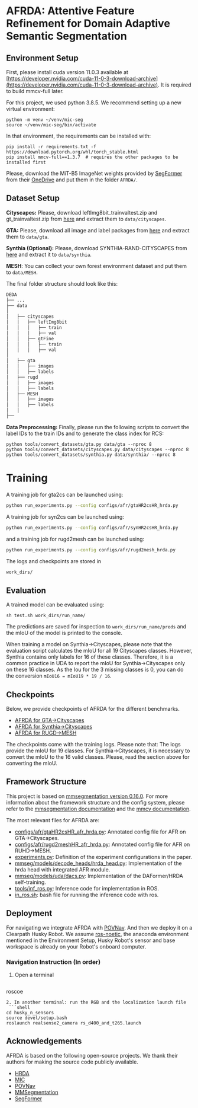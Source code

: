 # AFRDA: Attentive Feature Refinement for Domain Adaptive Semantic Segmentation

## Environment Setup

First, please install cuda version 11.0.3 available at [https://developer.nvidia.com/cuda-11-0-3-download-archive](https://developer.nvidia.com/cuda-11-0-3-download-archive). It is required to build mmcv-full later.

For this project, we used python 3.8.5. We recommend setting up a new virtual
environment:

```shell
python -m venv ~/venv/mic-seg
source ~/venv/mic-seg/bin/activate
```

In that environment, the requirements can be installed with:

```shell
pip install -r requirements.txt -f https://download.pytorch.org/whl/torch_stable.html
pip install mmcv-full==1.3.7  # requires the other packages to be installed first
```

Please, download the MiT-B5 ImageNet weights provided by [SegFormer](https://github.com/NVlabs/SegFormer?tab=readme-ov-file#training)
from their [OneDrive](https://connecthkuhk-my.sharepoint.com/:f:/g/personal/xieenze_connect_hku_hk/EvOn3l1WyM5JpnMQFSEO5b8B7vrHw9kDaJGII-3N9KNhrg?e=cpydzZ) and put them in the folder `AFRDA/`.

## Dataset Setup

**Cityscapes:** Please, download leftImg8bit_trainvaltest.zip and
gt_trainvaltest.zip from [here](https://www.cityscapes-dataset.com/downloads/)
and extract them to `data/cityscapes`.

**GTA:** Please, download all image and label packages from
[here](https://download.visinf.tu-darmstadt.de/data/from_games/) and extract
them to `data/gta`.

**Synthia (Optional):** Please, download SYNTHIA-RAND-CITYSCAPES from
[here](http://synthia-dataset.net/downloads/) and extract it to `data/synthia`.


**MESH**: You can collect your own forest environment dataset and put them to `data/MESH`. 

The final folder structure should look like this:
```bash 
DEDA
├── ...
├── data
│   
│   ├── cityscapes
│   │   ├── leftImg8bit
│   │   │   ├── train
│   │   │   ├── val
│   │   ├── gtFine
│   │   │   ├── train
│   │   │   ├── val
│  
│   ├── gta
│   │   ├── images
│   │   ├── labels
│   ├── rugd
│   │   ├── images
│   │   ├── labels
│   ├── MESH
│   │   ├── images
│   │   ├── labels
│   │ 
├── 
```

**Data Preprocessing:** Finally, please run the following scripts to convert the label IDs to the
train IDs and to generate the class index for RCS:

```shell
python tools/convert_datasets/gta.py data/gta --nproc 8
python tools/convert_datasets/cityscapes.py data/cityscapes --nproc 8
python tools/convert_datasets/synthia.py data/synthia/ --nproc 8
```
# Training
A training job for gta2cs can be launched using:
```bash
python run_experiments.py --config configs/afr/gtaHR2csHR_hrda.py
```
A training job for syn2cs can be launched using:
```bash
python run_experiments.py --config configs/afr/synHR2csHR_hrda.py
```
and a training job for rugd2mesh can be launched using:
```bash
python run_experiments.py --config configs/afr/rugd2mesh_hrda.py
```
The logs and checkpoints are stored in 
```bash 
work_dirs/
```
## Evaluation

A trained model can be evaluated using:

```shell
sh test.sh work_dirs/run_name/
```

The predictions are saved for inspection to
`work_dirs/run_name/preds`
and the mIoU of the model is printed to the console.

When training a model on Synthia→Cityscapes, please note that the
evaluation script calculates the mIoU for all 19 Cityscapes classes. However,
Synthia contains only labels for 16 of these classes. Therefore, it is a common
practice in UDA to report the mIoU for Synthia→Cityscapes only on these 16
classes. As the Iou for the 3 missing classes is 0, you can do the conversion
`mIoU16 = mIoU19 * 19 / 16`.

## Checkpoints

Below, we provide checkpoints of AFRDA for the different benchmarks.

* [AFRDA for GTA→Cityscapes](https://drive.google.com/file/d/14tnErcJmUShyQtzmTBLZ9BG_cRvGM4vV/view?usp=sharing)
* [AFRDA for Synthia→Cityscapes](https://drive.google.com/file/d/103tKPC72d_FNjyJcAromFBCGpoCfhxZM/view?usp=sharing)
* [AFRDA for RUGD→MESH](https://drive.google.com/file/d/1Iwm1Whm5hnxhAzv7mfvDRnHN5o58Ubnn/view?usp=sharing)

The checkpoints come with the training logs. Please note that: The logs provide the mIoU for 19 classes. For Synthia→Cityscapes, it is necessary to convert the mIoU to the 16 valid classes. Please, read the section above for converting the mIoU.

## Framework Structure

This project is based on [mmsegmentation version 0.16.0](https://github.com/open-mmlab/mmsegmentation/tree/v0.16.0).
For more information about the framework structure and the config system,
please refer to the [mmsegmentation documentation](https://mmsegmentation.readthedocs.io/en/latest/index.html)
and the [mmcv documentation](https://mmcv.readthedocs.ihttps://arxiv.org/abs/2007.08702o/en/v1.3.7/index.html).

The most relevant files for AFRDA are:

* [configs/afr/gtaHR2csHR_afr_hrda.py](configs/afr/gtaHR2csHR_afr_hrda.py):
  Annotated config file for AFR on GTA→Cityscapes.
* [configs/afr/rugd2meshHR_afr_hrda.py](configs/afr/rugdHR2meshHR_afr_hrda.py):
  Annotated config file for AFR on RUHD→MESH.
* [experiments.py](experiments.py):
  Definition of the experiment configurations in the paper.
* [mmseg/models/decode_heads/hrda_head.py](mmseg/models/decode_models/hrda_head.py):
  Implementation of the hrda head with integrated AFR module.
* [mmseg/models/uda/dacs.py](mmseg/models/uda/dacs.py):
  Implementation of the DAFormer/HRDA self-training.
* [tools/inf_ros.py](tools/inf_ros.py):
  Inference code for implementation in ROS.
* [in_ros.sh](in_ros.sh):
  bash file for running the inference code with ros.
## Deployment
For navigating we integrate AFRDA with [POVNav](https://github.com/Dpushp/POVNav). And then we deploy it on a Clearpath Husky Robot. We assume [ros-noetic]([https://github.com/lhoyer/MIC](https://wiki.ros.org/noetic/Installation/Ubuntu)), the anaconda environment mentioned in the Environment Setup, Husky Robot's sensor and base workspace is already on your Robot's onboard computer.

### Navigation Instruction (In order)
1. Open a terminal
   ```shell 
roscoe
```
2. In another terminal: run the RGB and the localization launch file
 ```shell 
cd husky_n_sensors
source devel/setup.bash
roslaunch realsense2_camera rs_d400_and_t265.launch

```





## Acknowledgements

AFRDA is based on the following open-source projects. We thank their
authors for making the source code publicly available.

* [HRDA](https://github.com/lhoyer/HRDA)
* [MIC](https://github.com/lhoyer/MIC)
* [POVNav](https://github.com/Dpushp/POVNav)
* [MMSegmentation](https://github.com/open-mmlab/mmsegmentation)
* [SegFormer](https://github.com/NVlabs/SegFormer)
